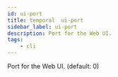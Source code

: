 ```yaml
---
id: ui-port
title: temporal  ui-port
sidebar_label: ui-port
description: Port for the Web UI. 
tags:
    - cli
---
```


Port for the Web UI. (default: 0)
